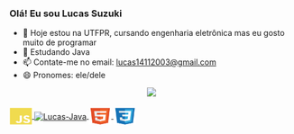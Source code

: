 ### Olá! Eu sou Lucas Suzuki
- 🔭 Hoje estou na UTFPR, cursando engenharia eletrônica mas eu gosto muito de programar
- 🌱 Estudando Java
- 📫 Contate-me no email: lucas14112003@gmail.com
- 😄 Pronomes: ele/dele

<div align="center">
  <a href="https://github.com/suzukiin">
  <img height="180em" src="https://github-readme-stats.vercel.app/api?username=suzukiin&show_icons=true&theme=dark&include_all_commits=true&count_private=true"/>
</div>

<div style="display: inline_block"><br>
  <img align="center" alt="Lucas-Js" height="30" width="40" src="https://raw.githubusercontent.com/devicons/devicon/master/icons/javascript/javascript-plain.svg">
  <img align="center" alt="Lucas-Java" height="30" width="40" src="https://cdn-icons-png.flaticon.com/512/226/226777.png">
  <img align="center" alt="Lucas-HTML" height="30" width="40" src="https://raw.githubusercontent.com/devicons/devicon/master/icons/html5/html5-original.svg">
  <img align="center" alt="Lucas-CSS" height="30" width="40" src="https://raw.githubusercontent.com/devicons/devicon/master/icons/css3/css3-original.svg">
</div>
